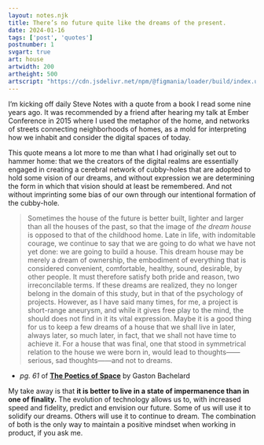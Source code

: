 ```yaml
---
layout: notes.njk
title: There’s no future quite like the dreams of the present.
date: 2024-01-16
tags: ['post', 'quotes']
postnumber: 1
svgart: true
art: house
artwidth: 200
artheight: 500
artscript: "https://cdn.jsdelivr.net/npm/@figmania/loader/build/index.umd.js"
---
```


I’m kicking off daily Steve Notes with a quote from a book I read some nine years ago. It was recommended by a friend after hearing my talk at Ember Conference in 2015 where I used the metaphor of the home, and networks of streets connecting neighborhoods of homes, as a mold for interpreting how we inhabit and consider the digital spaces of today.

This quote means a lot more to me than what I had originally set out to hammer home: that we the creators of the digital realms are essentially engaged in creating a cerebral network of cubby-holes that are adopted to hold some vision of our dreams, and without expression we are determining the form in which that vision should at least be remembered. And not without imprinting some bias of our own through our intentional formation of the cubby-hole.

> Sometimes the house of the future is better built, lighter and larger than all the houses of the past, so that the image of *the dream house* is opposed to that of the childhood home. Late in life, with indomitable courage, we continue to say that we are going to do what we have not yet done: we are going to build a house. This dream house may be merely a dream of ownership, the embodiment of everything that is considered convenient, comfortable, healthy, sound, desirable, by other people. It must therefore satisfy both pride and reason, two irreconcilable terms. If these dreams are realized, they no longer belong in the domain of this study, but in that of the psychology of projects. However, as I have said many times, for me, a project is short-range aneurysm, and while it gives free play to the mind, the should does not find in it its vital expression. Maybe it is a good thing for us to keep a few dreams of a house that we shall live in later, always later, so much later, in fact, that we shall not have time to achieve it. For a house that was final, one that stood in symmetrical relation to the house we were born in, would lead to thoughts——serious, sad thoughts——and not to dreams. 

- _pg. 61_ of **[The Poetics of Space](https://bookshop.org/p/books/the-poetics-of-space-gaston-bachelard/11705163?ean=9780143107521)** by Gaston Bachelard

My take away is that **it is better to live in a state of impermanence than in one of finality.** The evolution of technology allows us to, with increased speed and fidelity, predict and envision our future. Some of us will use it to solidify our dreams. Others will use it to continue to dream. The combination of both is the only way to maintain a positive mindset when working in product, if you ask me.